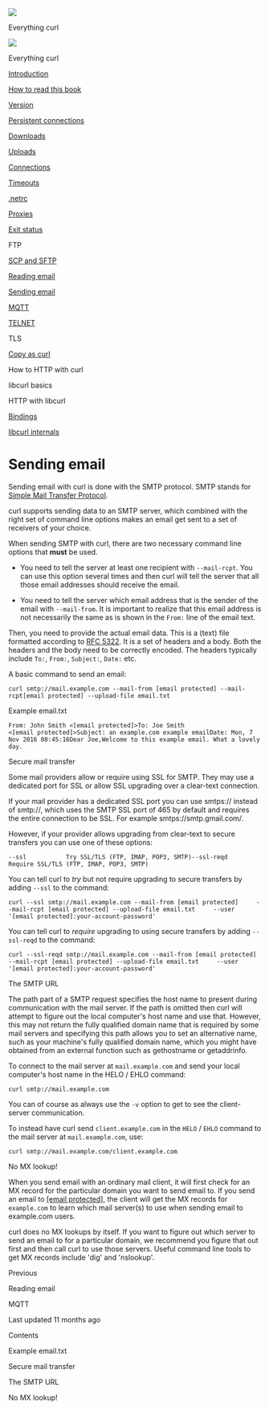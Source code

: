 <a href="../index.html" class="link-a079aa82--primary-53a25e66--logoLink-10d08504"></a>

<img src="https://gblobscdn.gitbook.com/orgs%2F-LxuH0qSm4xO9nWfEBlB%2Favatar.png?alt=media" class="image-67b14f24--avatar-1c1d03ec" />

<span class="text-4505230f--UIH400-4e41e82a--textContentFamily-49a318e1--spaceNameText-677c2969">Everything curl</span>

<a href="../index.html" class="link-a079aa82--primary-53a25e66--logoLink-10d08504"></a>

<img src="https://gblobscdn.gitbook.com/orgs%2F-LxuH0qSm4xO9nWfEBlB%2Favatar.png?alt=media" class="image-67b14f24--avatar-1c1d03ec" />

<span class="text-4505230f--UIH400-4e41e82a--textContentFamily-49a318e1--spaceNameText-677c2969">Everything curl</span>

<a href="../index.html" class="navButton-94f2579c--navButtonClickable-161b88ca"><span class="text-4505230f--UIH300-2063425d--textContentFamily-49a318e1--navButtonLabel-14a4968f">Introduction</span></a>

<a href="../how-to-read.html" class="navButton-94f2579c--navButtonClickable-161b88ca"><span class="text-4505230f--UIH300-2063425d--textContentFamily-49a318e1--navButtonLabel-14a4968f">How to read this book</span></a>







<a href="version.html" class="navButton-94f2579c--pageItemWithChildrenNested-2c5d8183--navButtonClickable-161b88ca"><span class="text-4505230f--UIH300-2063425d--textContentFamily-49a318e1--navButtonLabel-14a4968f">Version</span></a>

<a href="persist.html" class="navButton-94f2579c--pageItemWithChildrenNested-2c5d8183--navButtonClickable-161b88ca"><span class="text-4505230f--UIH300-2063425d--textContentFamily-49a318e1--navButtonLabel-14a4968f">Persistent connections</span></a>

<a href="downloads.html" class="navButton-94f2579c--pageItemWithChildrenNested-2c5d8183--navButtonClickable-161b88ca"><span class="text-4505230f--UIH300-2063425d--textContentFamily-49a318e1--navButtonLabel-14a4968f">Downloads</span></a>

<a href="uploads.html" class="navButton-94f2579c--pageItemWithChildrenNested-2c5d8183--navButtonClickable-161b88ca"><span class="text-4505230f--UIH300-2063425d--textContentFamily-49a318e1--navButtonLabel-14a4968f">Uploads</span></a>

<a href="connections.html" class="navButton-94f2579c--pageItemWithChildrenNested-2c5d8183--navButtonClickable-161b88ca"><span class="text-4505230f--UIH300-2063425d--textContentFamily-49a318e1--navButtonLabel-14a4968f">Connections</span></a>

<a href="timeouts.html" class="navButton-94f2579c--pageItemWithChildrenNested-2c5d8183--navButtonClickable-161b88ca"><span class="text-4505230f--UIH300-2063425d--textContentFamily-49a318e1--navButtonLabel-14a4968f">Timeouts</span></a>

<a href="netrc.html" class="navButton-94f2579c--pageItemWithChildrenNested-2c5d8183--navButtonClickable-161b88ca"><span class="text-4505230f--UIH300-2063425d--textContentFamily-49a318e1--navButtonLabel-14a4968f">.netrc</span></a>

<a href="proxies.html" class="navButton-94f2579c--pageItemWithChildrenNested-2c5d8183--navButtonClickable-161b88ca"><span class="text-4505230f--UIH300-2063425d--textContentFamily-49a318e1--navButtonLabel-14a4968f">Proxies</span></a>

<a href="returns.html" class="navButton-94f2579c--pageItemWithChildrenNested-2c5d8183--navButtonClickable-161b88ca"><span class="text-4505230f--UIH300-2063425d--textContentFamily-49a318e1--navButtonLabel-14a4968f">Exit status</span></a>

<span class="text-4505230f--UIH300-2063425d--textContentFamily-49a318e1--navButtonLabel-14a4968f">FTP</span>

<a href="scpsftp.html" class="navButton-94f2579c--pageItemWithChildrenNested-2c5d8183--navButtonClickable-161b88ca"><span class="text-4505230f--UIH300-2063425d--textContentFamily-49a318e1--navButtonLabel-14a4968f">SCP and SFTP</span></a>

<a href="reademail.html" class="navButton-94f2579c--pageItemWithChildrenNested-2c5d8183--navButtonClickable-161b88ca"><span class="text-4505230f--UIH300-2063425d--textContentFamily-49a318e1--navButtonLabel-14a4968f">Reading email</span></a>

<a href="smtp.html" class="navButton-94f2579c--pageItemWithChildrenNested-2c5d8183--navButtonClickable-161b88ca--navButtonOpened-6a88552e"><span class="text-4505230f--UIH300-2063425d--textContentFamily-49a318e1--navButtonLabel-14a4968f">Sending email</span></a>

<a href="mqtt.html" class="navButton-94f2579c--pageItemWithChildrenNested-2c5d8183--navButtonClickable-161b88ca"><span class="text-4505230f--UIH300-2063425d--textContentFamily-49a318e1--navButtonLabel-14a4968f">MQTT</span></a>

<a href="telnet.html" class="navButton-94f2579c--pageItemWithChildrenNested-2c5d8183--navButtonClickable-161b88ca"><span class="text-4505230f--UIH300-2063425d--textContentFamily-49a318e1--navButtonLabel-14a4968f">TELNET</span></a>

<span class="text-4505230f--UIH300-2063425d--textContentFamily-49a318e1--navButtonLabel-14a4968f">TLS</span>

<a href="copyas.html" class="navButton-94f2579c--pageItemWithChildrenNested-2c5d8183--navButtonClickable-161b88ca"><span class="text-4505230f--UIH300-2063425d--textContentFamily-49a318e1--navButtonLabel-14a4968f">Copy as curl</span></a>

<span class="text-4505230f--UIH300-2063425d--textContentFamily-49a318e1--navButtonLabel-14a4968f">How to HTTP with curl</span>

<span class="text-4505230f--UIH300-2063425d--textContentFamily-49a318e1--navButtonLabel-14a4968f">libcurl basics</span>

<span class="text-4505230f--UIH300-2063425d--textContentFamily-49a318e1--navButtonLabel-14a4968f">HTTP with libcurl</span>

<a href="../bindings.html" class="navButton-94f2579c--navButtonClickable-161b88ca"><span class="text-4505230f--UIH300-2063425d--textContentFamily-49a318e1--navButtonLabel-14a4968f">Bindings</span></a>

<a href="../internals.html" class="navButton-94f2579c--navButtonClickable-161b88ca"><span class="text-4505230f--UIH300-2063425d--textContentFamily-49a318e1--navButtonLabel-14a4968f">libcurl internals</span></a>

<a href="../bookindex.html" class="navButton-94f2579c--navButtonClickable-161b88ca"><span class="text-4505230f--UIH300-2063425d--textContentFamily-49a318e1--navButtonLabel-14a4968f"></span></a>





# <span class="text-4505230f--DisplayH900-bfb998fa--textContentFamily-49a318e1">Sending email</span>

<span class="text-4505230f--UIH300-2063425d--textUIFamily-5ebd8e40--text-8ee2c8b2"></span>

<span class="text-4505230f--UIH300-2063425d--textUIFamily-5ebd8e40--text-8ee2c8b2"></span>

<span class="text-4505230f--TextH400-3033861f--textContentFamily-49a318e1"><span data-key="97d1147998904d09866fe6278ec3490a"><span data-offset-key="97d1147998904d09866fe6278ec3490a:0">Sending email with curl is done with the SMTP protocol. SMTP stands for </span></span><a href="https://en.wikipedia.org/wiki/Simple_Mail_Transfer_Protocol" class="link-a079aa82--primary-53a25e66--link-faf6c434"><span data-key="c52e072cd8334ee1832d43d57f377e1b"><span data-offset-key="c52e072cd8334ee1832d43d57f377e1b:0">Simple Mail Transfer Protocol</span></span></a><span data-key="e1b2b160937a47a4ab250924957f7768"><span data-offset-key="e1b2b160937a47a4ab250924957f7768:0">.</span></span></span>

<span class="text-4505230f--TextH400-3033861f--textContentFamily-49a318e1"><span data-key="2945595dc9d7476d8e897d94c7bc9d5d"><span data-offset-key="2945595dc9d7476d8e897d94c7bc9d5d:0">curl supports sending data to an SMTP server, which combined with the right set of command line options makes an email get sent to a set of receivers of your choice.</span></span></span>

<span class="text-4505230f--TextH400-3033861f--textContentFamily-49a318e1"><span data-key="07fbe0beb1324a9abb2c9f6f6a243637"><span data-offset-key="07fbe0beb1324a9abb2c9f6f6a243637:0">When sending SMTP with curl, there are two necessary command line options that </span><span data-offset-key="07fbe0beb1324a9abb2c9f6f6a243637:1">**must**</span><span data-offset-key="07fbe0beb1324a9abb2c9f6f6a243637:2"> be used.</span></span></span>

- <span class="text-4505230f--TextH400-3033861f--textContentFamily-49a318e1"><span data-key="f4941afd67444576aafe036120ed54a9"><span data-offset-key="f4941afd67444576aafe036120ed54a9:0">You need to tell the server at least one recipient with </span><span data-offset-key="f4941afd67444576aafe036120ed54a9:1">`--mail-rcpt`</span><span data-offset-key="f4941afd67444576aafe036120ed54a9:2">. You can use this option several times and then curl will tell the server that all those email addresses should receive the email.</span></span></span>

- <span class="text-4505230f--TextH400-3033861f--textContentFamily-49a318e1"><span data-key="46075eee66f1424da26d72251b0cc2f4"><span data-offset-key="46075eee66f1424da26d72251b0cc2f4:0">You need to tell the server which email address that is the sender of the email with </span><span data-offset-key="46075eee66f1424da26d72251b0cc2f4:1">`--mail-from`</span><span data-offset-key="46075eee66f1424da26d72251b0cc2f4:2">. It is important to realize that this email address is not necessarily the same as is shown in the </span><span data-offset-key="46075eee66f1424da26d72251b0cc2f4:3">`From:`</span><span data-offset-key="46075eee66f1424da26d72251b0cc2f4:4"> line of the email text.</span></span></span>

<span class="text-4505230f--TextH400-3033861f--textContentFamily-49a318e1"><span data-key="6f90093d0e4e4cbfb3348a35ebfef7c7"><span data-offset-key="6f90093d0e4e4cbfb3348a35ebfef7c7:0">Then, you need to provide the actual email data. This is a (text) file formatted according to </span></span><a href="https://tools.ietf.org/html/rfc5322.html" class="link-a079aa82--primary-53a25e66--link-faf6c434"><span data-key="9fa503971cd94d718485867f9b42001c"><span data-offset-key="9fa503971cd94d718485867f9b42001c:0">RFC 5322</span></span></a><span data-key="e590bb5ace0748f8a82566d1cbdca421"><span data-offset-key="e590bb5ace0748f8a82566d1cbdca421:0">. It is a set of headers and a body. Both the headers and the body need to be correctly encoded. The headers typically include </span><span data-offset-key="e590bb5ace0748f8a82566d1cbdca421:1">`To:`</span><span data-offset-key="e590bb5ace0748f8a82566d1cbdca421:2">, </span><span data-offset-key="e590bb5ace0748f8a82566d1cbdca421:3">`From:`</span><span data-offset-key="e590bb5ace0748f8a82566d1cbdca421:4">, </span><span data-offset-key="e590bb5ace0748f8a82566d1cbdca421:5">`Subject:`</span><span data-offset-key="e590bb5ace0748f8a82566d1cbdca421:6">, </span><span data-offset-key="e590bb5ace0748f8a82566d1cbdca421:7">`Date:`</span><span data-offset-key="e590bb5ace0748f8a82566d1cbdca421:8"> etc.</span></span></span>

<span class="text-4505230f--TextH400-3033861f--textContentFamily-49a318e1"><span data-key="ac1dcbafab554eb181282c8d085bed3c"><span data-offset-key="ac1dcbafab554eb181282c8d085bed3c:0">A basic command to send an email:</span></span></span>

    curl smtp://mail.example.com --mail-from [email protected] --mail-rcpt[email protected] --upload-file email.txt

<span class="text-4505230f--HeadingH700-04e1a2a3--textContentFamily-49a318e1"><span data-key="a9dd41202e1742a3bd2f104256dafaa0"><span data-offset-key="a9dd41202e1742a3bd2f104256dafaa0:0">Example email.txt</span></span></span>

    From: John Smith <[email protected]>To: Joe Smith <[email protected]>Subject: an example.com example emailDate: Mon, 7 Nov 2016 08:45:16​Dear Joe,Welcome to this example email. What a lovely day.

<span class="text-4505230f--HeadingH700-04e1a2a3--textContentFamily-49a318e1"><span data-key="9c2b01de3d024f68a49efd6deea1d3c5"><span data-offset-key="9c2b01de3d024f68a49efd6deea1d3c5:0">Secure mail transfer</span></span></span>

<span class="text-4505230f--TextH400-3033861f--textContentFamily-49a318e1"><span data-key="145f0cda19c842a28b4aded3030841be"><span data-offset-key="145f0cda19c842a28b4aded3030841be:0">Some mail providers allow or require using SSL for SMTP. They may use a dedicated port for SSL or allow SSL upgrading over a clear-text connection.</span></span></span>

<span class="text-4505230f--TextH400-3033861f--textContentFamily-49a318e1"><span data-key="bb63bd57fd2049fe9b5b253363f562ba"><span data-offset-key="bb63bd57fd2049fe9b5b253363f562ba:0">If your mail provider has a dedicated SSL port you can use smtps:// instead of smtp://, which uses the SMTP SSL port of 465 by default and requires the entire connection to be SSL. For example smtps://smtp.gmail.com/.</span></span></span>

<span class="text-4505230f--TextH400-3033861f--textContentFamily-49a318e1"><span data-key="1b3dba28dffe4d0ba119c0e366fd2b48"><span data-offset-key="1b3dba28dffe4d0ba119c0e366fd2b48:0">However, if your provider allows upgrading from clear-text to secure transfers you can use one of these options:</span></span></span>

    --ssl           Try SSL/TLS (FTP, IMAP, POP3, SMTP)--ssl-reqd      Require SSL/TLS (FTP, IMAP, POP3, SMTP)

<span class="text-4505230f--TextH400-3033861f--textContentFamily-49a318e1"><span data-key="68ef9e5bfcbd4a65b2c33681e97963d7"><span data-offset-key="68ef9e5bfcbd4a65b2c33681e97963d7:0">You can tell curl to </span><span data-offset-key="68ef9e5bfcbd4a65b2c33681e97963d7:1">_try_</span><span data-offset-key="68ef9e5bfcbd4a65b2c33681e97963d7:2"> but not require upgrading to secure transfers by adding </span><span data-offset-key="68ef9e5bfcbd4a65b2c33681e97963d7:3">`--ssl`</span><span data-offset-key="68ef9e5bfcbd4a65b2c33681e97963d7:4"> to the command:</span></span></span>

    curl --ssl smtp://mail.example.com --mail-from [email protected]     --mail-rcpt [email protected] --upload-file email.txt     --user '[email protected]:your-account-password'

<span class="text-4505230f--TextH400-3033861f--textContentFamily-49a318e1"><span data-key="ddcc2b7391c049e9a18c41e8254839fb"><span data-offset-key="ddcc2b7391c049e9a18c41e8254839fb:0">You can tell curl to </span><span data-offset-key="ddcc2b7391c049e9a18c41e8254839fb:1">_require_</span><span data-offset-key="ddcc2b7391c049e9a18c41e8254839fb:2"> upgrading to using secure transfers by adding </span><span data-offset-key="ddcc2b7391c049e9a18c41e8254839fb:3">`--ssl-reqd`</span><span data-offset-key="ddcc2b7391c049e9a18c41e8254839fb:4"> to the command:</span></span></span>

    curl --ssl-reqd smtp://mail.example.com --mail-from [email protected]     --mail-rcpt [email protected] --upload-file email.txt     --user '[email protected]:your-account-password'

<span class="text-4505230f--HeadingH700-04e1a2a3--textContentFamily-49a318e1"><span data-key="7cc9f195cf124c4fb063b348b6444662"><span data-offset-key="7cc9f195cf124c4fb063b348b6444662:0">The SMTP URL</span></span></span>

<span class="text-4505230f--TextH400-3033861f--textContentFamily-49a318e1"><span data-key="7e1d712125654f4784a3b4a947e0d611"><span data-offset-key="7e1d712125654f4784a3b4a947e0d611:0">The path part of a SMTP request specifies the host name to present during communication with the mail server. If the path is omitted then curl will attempt to figure out the local computer's host name and use that. However, this may not return the fully qualified domain name that is required by some mail servers and specifying this path allows you to set an alternative name, such as your machine's fully qualified domain name, which you might have obtained from an external function such as gethostname or getaddrinfo.</span></span></span>

<span class="text-4505230f--TextH400-3033861f--textContentFamily-49a318e1"><span data-key="8466a34669534cdaa1e139854bcefa1b"><span data-offset-key="8466a34669534cdaa1e139854bcefa1b:0">To connect to the mail server at </span><span data-offset-key="8466a34669534cdaa1e139854bcefa1b:1">`mail.example.com`</span><span data-offset-key="8466a34669534cdaa1e139854bcefa1b:2"> and send your local computer's host name in the HELO / EHLO command:</span></span></span>

    curl smtp://mail.example.com

<span class="text-4505230f--TextH400-3033861f--textContentFamily-49a318e1"><span data-key="573d96b338a94b0b884c44859cb08ee3"><span data-offset-key="573d96b338a94b0b884c44859cb08ee3:0">You can of course as always use the </span><span data-offset-key="573d96b338a94b0b884c44859cb08ee3:1">`-v`</span><span data-offset-key="573d96b338a94b0b884c44859cb08ee3:2"> option to get to see the client-server communication.</span></span></span>

<span class="text-4505230f--TextH400-3033861f--textContentFamily-49a318e1"><span data-key="d9d7a3055dfd41aab6fb7481c6ca6135"><span data-offset-key="d9d7a3055dfd41aab6fb7481c6ca6135:0">To instead have curl send </span><span data-offset-key="d9d7a3055dfd41aab6fb7481c6ca6135:1">`client.example.com`</span><span data-offset-key="d9d7a3055dfd41aab6fb7481c6ca6135:2"> in the </span><span data-offset-key="d9d7a3055dfd41aab6fb7481c6ca6135:3">`HELO`</span><span data-offset-key="d9d7a3055dfd41aab6fb7481c6ca6135:4"> / </span><span data-offset-key="d9d7a3055dfd41aab6fb7481c6ca6135:5">`EHLO`</span><span data-offset-key="d9d7a3055dfd41aab6fb7481c6ca6135:6"> command to the mail server at </span><span data-offset-key="d9d7a3055dfd41aab6fb7481c6ca6135:7">`mail.example.com`</span><span data-offset-key="d9d7a3055dfd41aab6fb7481c6ca6135:8">, use:</span></span></span>

    curl smtp://mail.example.com/client.example.com

<span class="text-4505230f--HeadingH700-04e1a2a3--textContentFamily-49a318e1"><span data-key="5f97e7c2ab8b433f913fa03319bb3ca4"><span data-offset-key="5f97e7c2ab8b433f913fa03319bb3ca4:0">No MX lookup!</span></span></span>

<span class="text-4505230f--TextH400-3033861f--textContentFamily-49a318e1"><span data-key="bcfe59daac3a4f77915ca40aca37f028"><span data-offset-key="bcfe59daac3a4f77915ca40aca37f028:0">When you send email with an ordinary mail client, it will first check for an MX record for the particular domain you want to send email to. If you send an email to <a href="../cdn-cgi/l/email-protection.html" class="__cf_email__">[email protected]</a>, the client will get the MX records for </span><span data-offset-key="bcfe59daac3a4f77915ca40aca37f028:1">`example.com`</span><span data-offset-key="bcfe59daac3a4f77915ca40aca37f028:2"> to learn which mail server(s) to use when sending email to example.com users.</span></span></span>

<span class="text-4505230f--TextH400-3033861f--textContentFamily-49a318e1"><span data-key="e11462ba770b47919f41e1b4086045ec"><span data-offset-key="e11462ba770b47919f41e1b4086045ec:0">curl does no MX lookups by itself. If you want to figure out which server to send an email to for a particular domain, we recommend you figure that out first and then call curl to use those servers. Useful command line tools to get MX records include 'dig' and 'nslookup'.</span></span></span>

<a href="reademail.html" class="reset-3c756112--card-6570f064--whiteCard-fff091a4--cardPrevious-56a5e674"></a>

<span class="text-4505230f--TextH200-a3425406--textContentFamily-49a318e1">Previous</span>

<span class="text-4505230f--UIH400-4e41e82a--textContentFamily-49a318e1">Reading email</span>

<a href="mqtt.html" class="reset-3c756112--card-6570f064--whiteCard-fff091a4--cardNext-19241c42"></a>


<span class="text-4505230f--UIH400-4e41e82a--textContentFamily-49a318e1">MQTT</span>



<span class="text-4505230f--TextH200-a3425406--textContentFamily-49a318e1">Last updated 11 months ago</span>



<span class="text-4505230f--InfoH100-1e92e1d1--textContentFamily-49a318e1">Contents</span>

<a href="smtp.html#example-email-txt" class="reset-3c756112--menuItem-aa02f6ec--menuItemLight-757d5235--menuItemInline-173bdf97--pageTocItem-f4427024"></a>

<span class="text-4505230f--UIH300-2063425d--textContentFamily-49a318e1"><span class="text-4505230f--UIH200-50ead35f--textContentFamily-49a318e1">Example email.txt</span></span>

<a href="smtp.html#secure-mail-transfer" class="reset-3c756112--menuItem-aa02f6ec--menuItemLight-757d5235--menuItemInline-173bdf97--pageTocItem-f4427024"></a>

<span class="text-4505230f--UIH300-2063425d--textContentFamily-49a318e1"><span class="text-4505230f--UIH200-50ead35f--textContentFamily-49a318e1">Secure mail transfer</span></span>

<a href="smtp.html#the-smtp-url" class="reset-3c756112--menuItem-aa02f6ec--menuItemLight-757d5235--menuItemInline-173bdf97--pageTocItem-f4427024"></a>

<span class="text-4505230f--UIH300-2063425d--textContentFamily-49a318e1"><span class="text-4505230f--UIH200-50ead35f--textContentFamily-49a318e1">The SMTP URL</span></span>

<a href="smtp.html#no-mx-lookup" class="reset-3c756112--menuItem-aa02f6ec--menuItemLight-757d5235--menuItemInline-173bdf97--pageTocItem-f4427024"></a>

<span class="text-4505230f--UIH300-2063425d--textContentFamily-49a318e1"><span class="text-4505230f--UIH200-50ead35f--textContentFamily-49a318e1">No MX lookup!</span></span>
